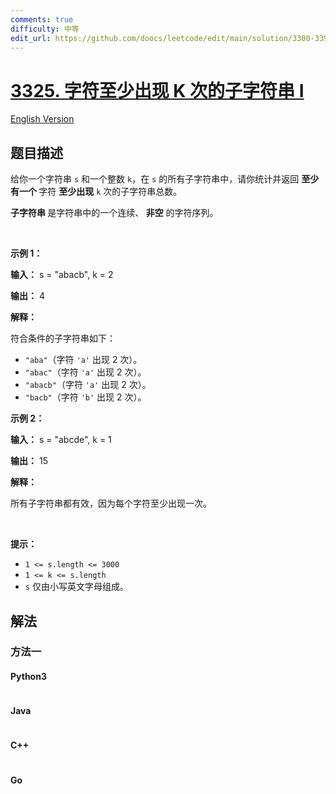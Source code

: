 ```yaml
---
comments: true
difficulty: 中等
edit_url: https://github.com/doocs/leetcode/edit/main/solution/3300-3399/3325.Count%20Substrings%20With%20K-Frequency%20Characters%20I/README.md
---
```


<!-- problem:start -->

# [3325. 字符至少出现 K 次的子字符串 I](https://leetcode.cn/problems/count-substrings-with-k-frequency-characters-i)

[English Version](/solution/3300-3399/3325.Count%20Substrings%20With%20K-Frequency%20Characters%20I/README_EN.md)

## 题目描述

<!-- description:start -->

<p>给你一个字符串 <code>s</code> 和一个整数 <code>k</code>，在 <code>s</code> 的所有子字符串中，请你统计并返回 <strong>至少有一个 </strong>字符 <strong>至少出现</strong> <code>k</code> 次的子字符串总数。</p>

<p><strong>子字符串 </strong>是字符串中的一个连续、<b> 非空</b> 的字符序列。</p>

<p>&nbsp;</p>

<p><strong class="example">示例 1：</strong></p>

<div class="example-block">
<p><strong>输入：</strong> <span class="example-io">s = "abacb", k = 2</span></p>

<p><strong>输出：</strong> <span class="example-io">4</span></p>

<p><strong>解释：</strong></p>

<p>符合条件的子字符串如下：</p>

<ul>
	<li><code>"aba"</code>（字符 <code>'a'</code> 出现 2 次）。</li>
	<li><code>"abac"</code>（字符 <code>'a'</code> 出现 2 次）。</li>
	<li><code>"abacb"</code>（字符 <code>'a'</code> 出现 2 次）。</li>
	<li><code>"bacb"</code>（字符 <code>'b'</code> 出现 2 次）。</li>
</ul>
</div>

<p><strong class="example">示例 2：</strong></p>

<div class="example-block">
<p><strong>输入：</strong> <span class="example-io">s = "abcde", k = 1</span></p>

<p><strong>输出：</strong> <span class="example-io">15</span></p>

<p><strong>解释：</strong></p>

<p>所有子字符串都有效，因为每个字符至少出现一次。</p>
</div>

<p>&nbsp;</p>

<p><strong>提示：</strong></p>

<ul>
	<li><code>1 &lt;= s.length &lt;= 3000</code></li>
	<li><code>1 &lt;= k &lt;= s.length</code></li>
	<li><code>s</code> 仅由小写英文字母组成。</li>
</ul>

<!-- description:end -->

## 解法

<!-- solution:start -->

### 方法一

<!-- tabs:start -->

#### Python3

```python

```

#### Java

```java

```

#### C++

```cpp

```

#### Go

```go

```

<!-- tabs:end -->

<!-- solution:end -->

<!-- problem:end -->

